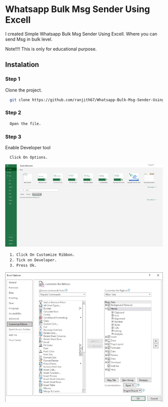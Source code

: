
# Whatsapp Bulk Msg Sender Using Excell

I created Simple Whatsapp Bulk Msg Sender Using Excell. Where you can send Msg in bulk level.

Note!!!!
This is only for educational purpose.





## Instalation

### Step 1

Clone the project.

```bash
  git clone https://github.com/ranjith67/Whatsapp-Bulk-Msg-Sender-Using-Excell.git
```

### Step 2

```bash
  Open the file.
```

### Step 3

Enable Developer tool

```bash
  Click On Options.
```
<img src="rr/i12.jpg">

```bash
  1. Click On Customize Ribbon.
  2. Tick on Developer.
  3. Press Ok.
```
<img src="rr/i13.jpg">



